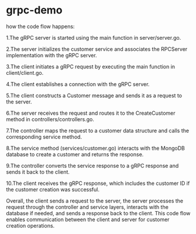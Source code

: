 # grpc-demo

how the code flow happens:

1.The gRPC server is started using the main function in server/server.go.

2.The server initializes the customer service and associates the RPCServer implementation with the gRPC server.

3.The client initiates a gRPC request by executing the main function in client/client.go.

4.The client establishes a connection with the gRPC server.

5.The client constructs a Customer message and sends it as a request to the server.

6.The server receives the request and routes it to the CreateCustomer method in controllers/controllers.go.

7.The controller maps the request to a customer data structure and calls the corresponding service method.

8.The service method (services/customer.go) interacts with the MongoDB database to create a customer and returns the response.

9.The controller converts the service response to a gRPC response and sends it back to the client.

10.The client receives the gRPC response, which includes the customer ID if the customer creation was successful.

Overall, the client sends a request to the server, the server processes the request through the controller and service layers, interacts with the database if needed, and sends a response back to the client. This code flow enables communication between the client and server for customer creation operations.
